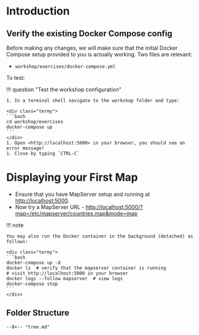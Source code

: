 # Introduction



## Verify the existing Docker Compose config

Before making any changes, we will make sure that the initial Docker Compose
setup provided to you is actually working. Two files are relevant:

* `workshop/exercises/docker-compose.yml`

To test:

!!! question "Test the workshop configuration"

    1. In a terminal shell navigate to the workshop folder and type:

    <div class="termy">
    ```bash
    cd workshop/exercises
    docker-compose up
    ```
    </div>
    1. Open <http://localhost:5000> in your browser, you should see an error message!
    1. Close by typing `CTRL-C`

# Displaying your First Map

- Ensure that you have MapServer setup and running at <http://localhost:5000>.
- Now try a MapServer URL - <http://localhost:5000/?map=/etc/mapserver/countries.map&mode=map>


!!! note

    You may also run the Docker container in the background (detached) as follows:

    <div class="termy">
    ```bash
    docker-compose up -d
    docker ls  # verify that the mapserver container is running
    # visit http://localhost:5000 in your browser
    docker logs --follow mapserver  # view logs
    docker-compose stop
    ```
    </div>


## Folder Structure

```
--8<-- "tree.md"
```



